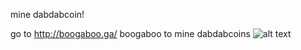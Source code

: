 mine dabdabcoin!

go to <http://boogaboo.ga/> boogaboo to mine dabdabcoins
![alt text](file:///H:/Downloads/one%20dabdab%20coin.png)
